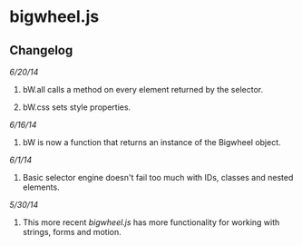bigwheel.js
===========

Changelog
---------

*6/20/14*

1. bW.all calls a method on every element returned by the selector.

2. bW.css sets style properties.



*6/16/14*

1. bW is now a function that returns an instance of the Bigwheel object.



*6/1/14*

1. Basic selector engine doesn't fail too much with IDs, classes and nested elements.



*5/30/14*

1. This more recent *bigwheel.js* has more functionality for working with strings, forms and motion.
